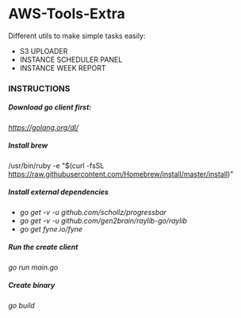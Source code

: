 # AWS-Tools-Extra
Different utils to make simple tasks easily:
- S3 UPLOADER
- INSTANCE SCHEDULER PANEL
- INSTANCE WEEK REPORT

### INSTRUCTIONS

##### Download go client first:
*https://golang.org/dl/*
##### Install brew
/usr/bin/ruby -e "$(curl -fsSL https://raw.githubusercontent.com/Homebrew/install/master/install)"
##### Install external dependencies
- *go get -v -u github.com/schollz/progressbar*
- *go get -v -u github.com/gen2brain/raylib-go/raylib*
- *go get fyne.io/fyne*

##### Run the create client
*go run main.go*

##### Create binary
*go build*

